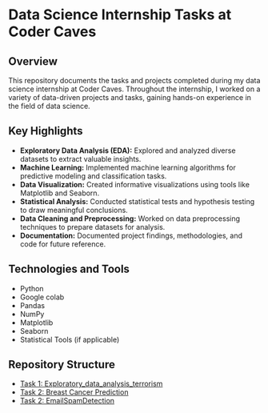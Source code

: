 # Data Science Internship Tasks at Coder Caves



## Overview

This repository documents the tasks and projects completed during my data science internship at Coder Caves. Throughout the internship, I worked on a variety of data-driven projects and tasks, gaining hands-on experience in the field of data science.

## Key Highlights

- **Exploratory Data Analysis (EDA):** Explored and analyzed diverse datasets to extract valuable insights.
- **Machine Learning:** Implemented machine learning algorithms for predictive modeling and classification tasks.
- **Data Visualization:** Created informative visualizations using tools like Matplotlib and Seaborn.
- **Statistical Analysis:** Conducted statistical tests and hypothesis testing to draw meaningful conclusions.
- **Data Cleaning and Preprocessing:** Worked on data preprocessing techniques to prepare datasets for analysis.
- **Documentation:** Documented project findings, methodologies, and code for future reference.

## Technologies and Tools

- Python
- Google colab
- Pandas
- NumPy
- Matplotlib
- Seaborn
- Statistical Tools (if applicable)

## Repository Structure

- [Task 1: Exploratory_data_analysis_terrorism](https://github.com/kabilesh902/CVIP-Data-Science/blob/main/Exploratory_data_analysis_terrorism.ipynb)
- [Task 2: Breast Cancer Prediction ](https://github.com/kabilesh902/CVIP-Data-Science/blob/main/breast_cancer.ipynb)
- [Task 2: EmailSpamDetection ]( https://github.com/kabilesh902/CVIP-Data-Science/blob/main/EmailSpamDetection.ipynb)
